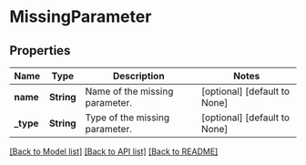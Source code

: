 # MissingParameter

## Properties
Name | Type | Description | Notes
------------ | ------------- | ------------- | -------------
**name** | **String** | Name of the missing parameter. | [optional] [default to None]
**_type** | **String** | Type of the missing parameter. | [optional] [default to None]

[[Back to Model list]](../README.md#documentation-for-models) [[Back to API list]](../README.md#documentation-for-api-endpoints) [[Back to README]](../README.md)


